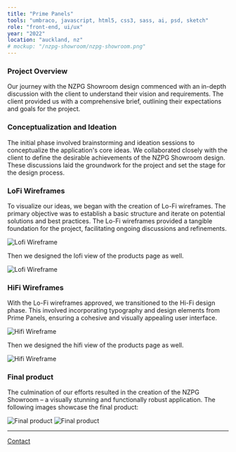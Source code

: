 ```yaml
---
title: "Prime Panels"
tools: "umbraco, javascript, html5, css3, sass, ai, psd, sketch"
role: "front-end, ui/ux"
year: "2022"
location: "auckland, nz"
# mockup: "/nzpg-showroom/nzpg-showroom.png"
---
```


### Project Overview

Our journey with the NZPG Showroom design commenced with an in-depth discussion with the client to understand their vision and requirements. The client provided us with a comprehensive brief, outlining their expectations and goals for the project.

### Conceptualization and Ideation

The initial phase involved brainstorming and ideation sessions to conceptualize the application's core ideas. We collaborated closely with the client to define the desirable achievements of the NZPG Showroom design. These discussions laid the groundwork for the project and set the stage for the design process.

### LoFi Wireframes

To visualize our ideas, we began with the creation of Lo-Fi wireframes. The primary objective was to establish a basic structure and iterate on potential solutions and best practices. The Lo-Fi wireframes provided a tangible foundation for the project, facilitating ongoing discussions and refinements.

![Lofi Wireframe](/nzpg-showroom/wireframe_home_page.png)

Then we designed the lofi view of the products page as well.

![Lofi Wireframe](/nzpg-showroom/wireframe_veneer.png)

### HiFi Wireframes

With the Lo-Fi wireframes approved, we transitioned to the Hi-Fi design phase. This involved incorporating typography and design elements from Prime Panels, ensuring a cohesive and visually appealing user interface.

![Hifi Wireframe](/nzpg-showroom/home_page.png)

Then we designed the hifi view of the products page as well.

![Hifi Wireframe](/nzpg-showroom/veneer.png)

### Final product

The culmination of our efforts resulted in the creation of the NZPG Showroom – a visually stunning and functionally robust application. The following images showcase the final product:

![Final product](/nzpg-showroom/showroom.jpeg)
![Final product](/nzpg-showroom/showroom2.png)

---

[Contact](mailto:hello@erindhoxha.dev)
